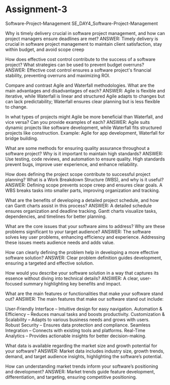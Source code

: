 # Assignment-3
Software-Project-Management
SE_DAY4_Software-Project-Management

Why is timely delivery crucial in software project management, and how can project managers ensure deadlines are met?
ANSWER:
Timely delivery is crucial in software project management to maintain client satisfaction, stay within budget, and avoid scope creep


How does effective cost control contribute to the success of a software project? What strategies can be used to prevent budget overruns?
ANSWER:
Effective cost control ensures a software project's financial stability, preventing overruns and maximizing ROI.


Compare and contrast Agile and Waterfall methodologies. What are the main advantages and disadvantages of each?
ANSWER:
Agile is flexible and iterative, while Waterfall is linear and structured
Agile adapts to changes but can lack predictability; Waterfall ensures clear planning but is less flexible to change.


In what types of projects might Agile be more beneficial than Waterfall, and vice versa? Can you provide examples of each?
ANSWER:
Agile suits dynamic projects like software development, while Waterfall fits structured projects like construction. 
Example: Agile for app development, Waterfall for bridge building.


What are some methods for ensuring quality assurance throughout a software project? Why is it important to maintain high standards?
ANSWER:
Use testing, code reviews, and automation to ensure quality. High standards prevent bugs, improve user experience, and enhance reliability.


How does defining the project scope contribute to successful project planning? What is a Work Breakdown Structure (WBS), and why is it useful?
ANSWER:
Defining scope prevents scope creep and ensures clear goals. A WBS breaks tasks into smaller parts, improving organization and tracking.


What are the benefits of developing a detailed project schedule, and how can Gantt charts assist in this process?
ANSWER:
A detailed schedule ensures organization and deadline tracking. Gantt charts visualize tasks, dependencies, and timelines for better planning.

What are the core issues that your software aims to address? Why are these problems significant to your target audience?
ANSWER:
The software solves key user problems, enhancing efficiency and experience. Addressing these issues meets audience needs and adds value.


How can clearly defining the problem help in developing a more effective software solution?
ANSWER:
Clear problem definition guides development, ensuring a targeted and effective solution.



How would you describe your software solution in a way that captures its essence without diving into technical details?
ANSWER:
A clear, user-focused summary highlighting key benefits and impact.

What are the main features or functionalities that make your software stand out?
ANSWER:
The main features that make our software stand out include:

User-Friendly Interface – Intuitive design for easy navigation.
Automation & Efficiency – Reduces manual tasks and boosts productivity.
Customization & Scalability – Adapts to various business needs and grows with users.
Robust Security – Ensures data protection and compliance.
Seamless Integration – Connects with existing tools and platforms.
Real-Time Analytics – Provides actionable insights for better decision-making.


What data is available regarding the market size and growth potential for your software?
ANSWER:
Market data includes industry size, growth trends, demand, and target audience insights, highlighting the software’s potential.


How can understanding market trends inform your software’s positioning and development?
ANSWER:
Market trends guide feature development, differentiation, and targeting, ensuring competitive positioning.
